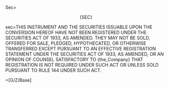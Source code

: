 Sec=<center><span style="text-transform: uppercase">{sec}</span></center>

sec=THIS INSTRUMENT AND THE SECURITIES ISSUABLE UPON THE CONVERSION HEREOF HAVE NOT BEEN REGISTERED UNDER THE SECURITIES ACT OF 1933, AS AMENDED. THEY MAY NOT BE SOLD, OFFERED FOR SALE, PLEDGED, HYPOTHECATED, OR OTHERWISE TRANSFERRED EXCEPT PURSUANT TO AN EFFECTIVE REGISTRATION STATEMENT UNDER THE SECURITIES ACT OF 1933, AS AMENDED, OR AN OPINION OF COUNSEL SATISFACTORY TO {the_Company} THAT REGISTRATION IS NOT REQUIRED UNDER SUCH ACT OR UNLESS SOLD PURSUANT TO RULE 144 UNDER SUCH ACT.

=[G/Z/Base]

